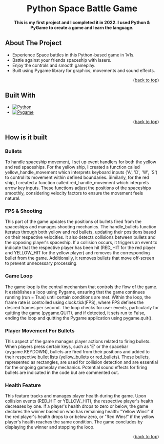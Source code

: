 <div id="readme-top"></div>

  <h1 align="center">Python Space Battle Game</h1>

  <h4 align="center">
This is my first project and I completed it in 2022. I used Python & PyGame to create a game and learn the language.
    <br />
</h4>

## About The Project

- Experience Space battles in this Python-based game in 1v1s.
- Battle against your friends spaceship with lasers.
- Enjoy the controls and smooth gameplay.
- Built using Pygame library for graphics, movements and sound effects.

<p align="right">(<a href="#readme-top">back to top</a>)</p>

## Built With

* [![Python][Python.com]][Python-url]
* [![Pygame][Pygame.com]][Pygame-url]

<p align="right">(<a href="#readme-top">back to top</a>)</p>

## How is it built

### Bullets
To handle spaceship movement, I set up event handlers for both the yellow and red spaceships. For the yellow ship, I created a function called yellow_handle_movement which interprets keyboard inputs ('A', 'D', 'W', 'S') to control its movement within defined boundaries. Similarly, for the red ship, I created a function called red_handle_movement which interprets arrow key inputs. These functions adjust the positions of the spaceships smoothly, considering velocity factors to ensure the movement feels natural.

### FPS & Shooting
This part of the game updates the positions of bullets fired from the spaceships and manages shooting mechanics. The handle_bullets function iterates through both yellow and red bullets, updating their positions based on their respective velocities. It also detects collisions between bullets and the opposing player's spaceship. If a collision occurs, it triggers an event to indicate that the respective player has been hit (RED_HIT for the red player and YELLOW_HIT for the yellow player) and removes the corresponding bullet from the game. Additionally, it removes bullets that move off-screen to prevent unnecessary processing.

### Game Loop

The game loop is the central mechanism that controls the flow of the game. It establishes a loop using Pygame, ensuring that the game continues running (run = True) until certain conditions are met. Within the loop, the frame rate is controlled using clock.tick(FPS), where FPS defines the desired frames per second. The loop checks for user events, particularly for quitting the game (pygame.QUIT), and if detected, it sets run to False, ending the loop and quitting the Pygame application using pygame.quit().


### Player Movement For Bullets

This aspect of the game manages player actions related to firing bullets. When players press certain keys, such as 'E' or the spacebar (pygame.KEYDOWN), bullets are fired from their positions and added to their respective bullet lists (yellow_bullets or red_bullets). These bullets, represented as rectangles, are used for collision detection and are essential for the ongoing gameplay mechanics. Potential sound effects for firing bullets are indicated in the code but are commented out.

### Health Feature
This feature tracks and manages player health during the game. Upon collision events (RED_HIT or YELLOW_HIT), the respective player's health decreases by one. If a player's health drops to zero or below, the game declares the winner based on who has remaining health: "Yellow Wins!" if the red player's health drops to or below zero, or "Red Wins!" if the yellow player's health reaches the same condition. The game concludes by displaying the winner and stopping the loop.

<p align="right">(<a href="#readme-top">back to top</a>)</p>

[Python.com]: https://img.shields.io/badge/Python-blue?logo=python&logoColor=white&style=flat-square
[Python-url]: https://www.python.org/

[Pygame.com]: https://img.shields.io/badge/PyGame-green?logo=python&logoColor=white&style=flat-square
[Pygame-url]: https://www.pygame.org/docs/